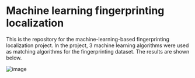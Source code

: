 # Machine learning fingerprinting localization

This is the repository for the machine-learning-based fingerprinting localization project.
In the project, 3 machine learning algorithms were used as matching algorithms for the fingerprinting dataset. The results are shown below.

![image](https://github.com/edWeeknd/ml_fingerprinting_localization/assets/84566270/dbb8ba85-c2f9-42bf-8706-2e3bf7ad163f)

